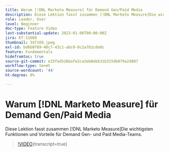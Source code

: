 ```yaml
---
title: Warum [!DNL Marketo Measure] für Demand Gen/Paid Media
description: Diese Lektion fasst zusammen [!DNL Marketo Measure]Die wichtigsten Funktionen und Vorteile für Demand Gen- und Paid Media-Teams.
role: Leader, User
level: Beginner
doc-type: Feature Video
last-substantial-update: 2023-01-06T00:00:00Z
jira: KT-11669
thumbnail: 347169.jpeg
exl-id: bd6b0789-40c7-43c1-abc0-0c2a7b1cde8c
feature: Fundamentals
hidefromtoc: true
source-git-commit: e33fed526bafe2ca3eb8ebb31b315db079a2d887
workflow-type: tm+mt
source-wordcount: '44'
ht-degree: 0%

---
```


# Warum [!DNL Marketo Measure] für Demand Gen/Paid Media

Diese Lektion fasst zusammen [!DNL Marketo Measure]Die wichtigsten Funktionen und Vorteile für Demand Gen- und Paid Media-Teams.

>[!VIDEO](https://video.tv.adobe.com/v/347169/?learn=on){transcript=true}

